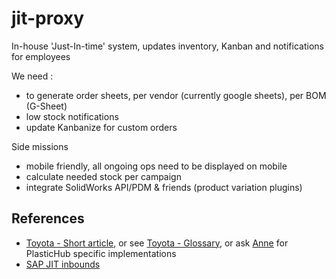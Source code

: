 # jit-proxy

In-house 'Just-In-time' system, updates inventory, Kanban and notifications for employees

We need :

- to generate order sheets, per vendor (currently google sheets), per BOM (G-Sheet)
- low stock notifications
- update Kanbanize for custom orders

Side missions

- mobile friendly, all ongoing ops need to be displayed on mobile
- calculate needed stock per campaign
- integrate SolidWorks API/PDM & friends (product variation plugins)

## References

- [Toyota - Short article](https://blog.toyota.co.uk/just-in-time), or see [Toyota - Glossary](https://blog.toyota.co.uk/toyota-production-system-glossary), or ask [Anne](mailto://anne.babier@plastic-hub.com) for PlasticHub specific implementations
- [SAP JIT inbounds](https://help.sap.com/saphelp_afs64/helpdata/ru/7a/ad7d341e4c11d3b69c0000e82d81c3/content.htm?no_cache=true)




